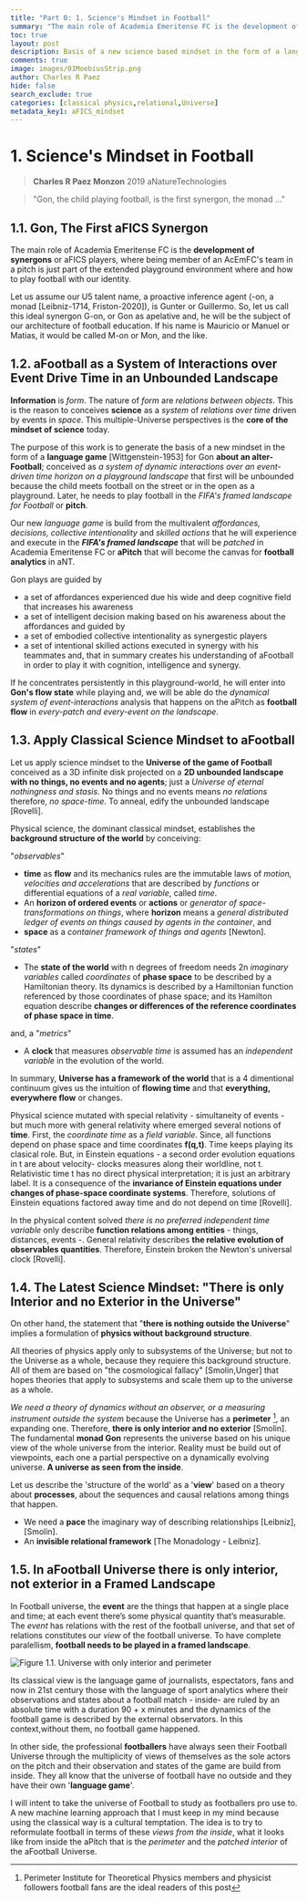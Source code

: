 ```yaml
---
title: "Part 0: 1. Science's Mindset in Football"
summary: "The main role of Academia Emeritense FC is the development of synergons or aFICS players, where being member of an AcEmFC's team in a pitch is just part of the extended playground environment where and how to play football with our identity."
toc: true
layout: post
description: Basis of a new science based mindset in the form of a language game about an alter-Football
comments: true
image: images/01MoebiusStrip.png
author: Charles R Paez
hide: false
search_exclude: true
categories: [classical physics,relational,Universe]
metadata_key1: aFICS_mindset
---
```


# 1. Science's Mindset in Football
> **Charles R Paez Monzon** 2019 aNatureTechnologies

> "Gon, the child playing football, 
   is the first synergon, the monad ..."

## 1.1. Gon, The First aFICS Synergon
The main role of Academia Emeritense FC is the **development of synergons** or aFICS players, where being member of an AcEmFC's team in a pitch is just part of the extended playground environment where and how to play football with our identity.

Let us assume our U5 talent name, a proactive inference agent (-on, a monad [Leibniz-1714, Friston-2020]), is Gunter or Guillermo. So, let us call this ideal synergon G-on, or Gon as apelative and, he will be the subject of our architecture of football education. If his name is Mauricio or Manuel or Matias, it would be called M-on or Mon, and the like.
## 1.2. aFootball as a System of Interactions over Event Drive Time in an Unbounded Landscape
**Information** is *form*. The nature of *form* are *relations between objects*. This is the reason to conceives **science** as a *system* of *relations over time* driven by events in *space*. This multiple-Universe perspectives is the **core of the mindset of science** today. 

The purpose of this work is to generate the basis of a new mindset in the form of a **language game** [Wittgenstein-1953] for Gon **about an alter-Football**; conceived as *a system of dynamic interactions over an event-driven time horizon on a playground landscape* that first will be unbounded because the child meets football on the street or in the open as a playground. Later, he needs to play football in the *FIFA's framed landscape for Football* or **pitch**. 

Our new *language game* is build from the multivalent *affordances, decisions, collective intentionality* and *skilled actions* that he will experience and execute in the **_FIFA's framed landscape_** that will be *patched* in Academia Emeritense FC or **aPitch** that will become the canvas for **football analytics** in aNT. 

Gon plays are guided by
   - a set of affordances experienced due his wide and deep cognitive field that increases his awareness
   - a set of intelligent decision making based on his awareness about the affordances and guided by
   - a set of embodied collective intentionality as synergestic players
   - a set of intentional skilled actions executed in synergy with his teammates and,
that in summary creates his understanding of aFootball in order to play it with cognition, intelligence and synergy.

If he concentrates persistently in this playground-world, he will enter into **Gon's flow state** while playing and, we will be able  do the *dynamical system of event-interactions* analysis that happens on the aPitch as **football flow** in *every-patch and every-event on the landscape*.

## 1.3. Apply Classical Science Mindset to aFootball
Let us apply science mindset to the **Universe of the game of Football** conceived as a 3D infinite disk projected on a **2D 
unbounded landscape with no things, no events and no agents**; just a *Universe of eternal nothingness and stasis*. No things 
and no events means *no relations* therefore, *no space-time*. To anneal, edify the unbounded landscape [Rovelli]. 

Physical science, the dominant classical mindset, establishes the **background structure of the world** by conceiving: 

"*observables*"
- **time** as **flow** and its mechanics rules are the immutable laws of *motion, velocities and accelerations* that are described by *functions* or differential equations of a *real variable*, called *time*. 
- An **horizon of ordered events** or **actions** or *generator of space-transformations on things*, where **horizon** means a *general distributed ledger of events on things caused by agents in the container*, and
- **space** as a *container framework of things and agents* [Newton].

"*states*"
- The **state of the world** with n degrees of freedom needs 2n *imaginary variables* called *coordinates* of **phase space** to be described by a Hamiltonian theory. Its dynamics is described by a Hamiltonian function referenced by those coordinates of phase space; and its Hamilton equation describe **changes or differences of the reference coordinates of phase space in time**.

and, a "*metrics*"
- A **clock** that measures *observable time* is assumed has an *independent variable* in the evolution of the world.

In summary, **Universe has a framework of the world** that is a 4 dimentional continuum gives us the intuition of **flowing  time** and that **everything, everywhere flow** or changes.

Physical science mutated with special relativity - simultaneity of events - but much more with general relativity where emerged several notions of **time**. First, the *coordinate time* as a *field variable*. Since, all functions depend on phase space and time coordinates **f(q,t)**. Time keeps playing its clasical role. But, in Einstein equations - a second order evolution equations in t are about velocity- clocks measures along their worldline, not t. Relativistic time t has no  direct physical interpretation; it is just an arbitrary label. It is a consequence of the **invariance of Einstein equations under changes of phase-space coordinate systems**. Therefore, solutions of Einstein equations factored away time and do not depend on time [Rovelli].

In the physical content solved *there is no preferred independent time variable* only describe **function relations among  entities** - things, distances, events -. General relativity describes **the relative evolution of observables quantities**.  Therefore, Einstein broken the Newton's universal clock [Rovelli].

## 1.4. The Latest Science Mindset: "There is only Interior and no Exterior in the Universe"
On other hand, the statement that "**there is nothing outside the Universe**" implies a formulation of **physics without  background structure**. 

All theories of physics apply only to subsystems of the Universe; but not to the Universe as a whole, because they  requiere this background structure. All of them are based on "the cosmological fallacy" [Smolin,Unger] that hopes theories that apply to subsystems and scale them up to the universe as a whole. 

*We need a theory of dynamics without an observer, or a measuring instrument outside the system* because the Universe has a **perimeter** [^1], an expanding one. Therefore, **there is only interior and no exterior** [Smolin]. The fundamental **monad Gon** represents the universe based on his unique view of the whole universe from the interior. Reality must be build out of viewpoints, each one a partial perspective on a dynamically evolving universe. **A universe as seen from the inside**.

Let us describe the 'structure of the world' as a '**view**' based on a theory about **processes**, about the sequences and causal relations among things that happen.

- We need a **pace** the imaginary way of describing relationships [Leibniz],[Smolin].
- An **invisible relational framework** [The Monadology - Leibniz].

## 1.5. In aFootball Universe there is only interior, not exterior in a Framed Landscape
In Football universe, the **event** are the things that happen at a single place and time; at each event there’s some physical quantity that’s measurable. The *event* has relations with the rest of the football universe, and that set of relations constitutes our *view* of the football universe. To have complete paralellism, **football needs to be played in a framed landscape**.

![](https://github.com/chazzpm/aFICSCHASS/images/01MoebiusStrip.png "Figure 1.1. Universe with only interior and perimeter")

Its classical view is the language game of journalists, espectators, fans and now in 21st century those with the language of sport analytics where their observations and states about a football match - inside- are ruled by an absolute time with a duration 90 + x minutes and the dynamics of the football game is described by the external observators. In this context,without them, no football game happened.

In other side, the professional **footballers** have always seen their Football Universe through the multiplicity of views of themselves as the sole actors on the pitch and their observation and states of the game are build from inside. They all know that the universe of football have no outside and they have their own '**language game**'.

I will intent to take the universe of Football to study as footballers pro use to. A new machine learning approach that I must keep in my mind because using the classical way is a cultural temptation. The idea is to try to reformulate football in terms of these *views from the inside*, what it looks like from inside the aPitch that is the *perimeter* and the *patched interior* of the aFootball Universe.

[^1]: Perimeter Institute for Theoretical Physics members and physicist followers football fans are the ideal readers of this post
